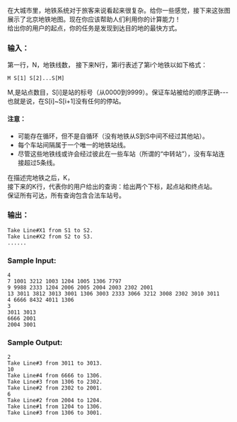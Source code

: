 在大城市里，地铁系统对于旅客来说看起来很复杂。给你一些感觉，接下来这张图展示了北京地铁地图。现在你应该帮助人们利用你的计算能力！<br>
给出你的用户的起点，你的任务是发现到达目的地的最快方式。<br>

### 输入：
第一行，N，地铁线数，
接下来N行，第i行表述了第i个地铁以如下格式：
```
M S[1] S[2]...S[M]
```
M,是站点数目，S[i]是站的标号（从0000到9999）。保证车站被给的顺序正确---也就是说，在S[i]~S[i+1]没有任何的停站。<br>
#### 注意：
* 可能存在循环，但不是自循环（没有地铁从S到S中间不经过其他站）。
* 每个车站间隔属于一个唯一的地铁站线。
* 尽管这些地铁线或许会经过彼此在一些车站（所谓的“中转站”），没有车站连接超过5条线。

在描述完地铁之后，K，<br>
接下来的K行，代表你的用户给出的查询：给出两个下标，起点站和终点站。<br>
保证所有可达，所有查询包含合法车站号。<br>

### 输出：
```
Take Line#X1 from S1 to S2.
Take Line#X2 from S2 to S3.
......
```

### Sample Input:
```
4
7 1001 3212 1003 1204 1005 1306 7797
9 9988 2333 1204 2006 2005 2004 2003 2302 2001
13 3011 3812 3013 3001 1306 3003 2333 3066 3212 3008 2302 3010 3011
4 6666 8432 4011 1306
3
3011 3013
6666 2001
2004 3001
```
### Sample Output:
```
2
Take Line#3 from 3011 to 3013.
10
Take Line#4 from 6666 to 1306.
Take Line#3 from 1306 to 2302.
Take Line#2 from 2302 to 2001.
6
Take Line#2 from 2004 to 1204.
Take Line#1 from 1204 to 1306.
Take Line#3 from 1306 to 3001.

```
